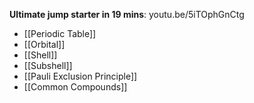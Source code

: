 **Ultimate jump starter in 19 mins**: youtu.be/5iTOphGnCtg
- [[Periodic Table]]
- [[Orbital]]
- [[Shell]]
- [[Subshell]]
- [[Pauli Exclusion Principle]]
- [[Common Compounds]]
